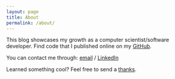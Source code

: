 ```yaml
---
layout: page
title: About
permalink: /about/
---
```


This blog showcases my growth as a computer scientist/software developer. Find code that I published online on my [GitHub](https://github.com/zxtsubxu).

You can contact me through:
[email](mailto:macgyver.codilla39@outlook.jp) /
[LinkedIn](https://www.linkedin.com/in/macgyver-codilla-a566a2208/)

Learned something cool? Feel free to send a [thanks][thankyou].

[thankyou]: mailto:macgyver.codilla39@outlook.jp?subject=Thanks!&body=I%20learned%20something%20cool%20from%20your%20blog.%20Thank%20you!
